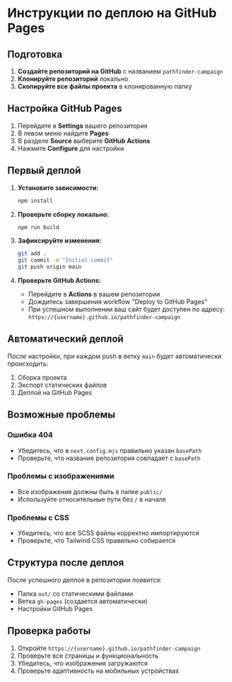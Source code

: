 # Инструкции по деплою на GitHub Pages

## Подготовка

1. **Создайте репозиторий на GitHub** с названием `pathfinder-campaign`
2. **Клонируйте репозиторий** локально
3. **Скопируйте все файлы проекта** в клонированную папку

## Настройка GitHub Pages

1. Перейдите в **Settings** вашего репозитория
2. В левом меню найдите **Pages**
3. В разделе **Source** выберите **GitHub Actions**
4. Нажмите **Configure** для настройки

## Первый деплой

1. **Установите зависимости:**
   ```bash
   npm install
   ```

2. **Проверьте сборку локально:**
   ```bash
   npm run build
   ```

3. **Зафиксируйте изменения:**
   ```bash
   git add .
   git commit -m "Initial commit"
   git push origin main
   ```

4. **Проверьте GitHub Actions:**
   - Перейдите в **Actions** в вашем репозитории
   - Дождитесь завершения workflow "Deploy to GitHub Pages"
   - При успешном выполнении ваш сайт будет доступен по адресу:
     `https://{username}.github.io/pathfinder-campaign`

## Автоматический деплой

После настройки, при каждом push в ветку `main` будет автоматически происходить:
1. Сборка проекта
2. Экспорт статических файлов
3. Деплой на GitHub Pages

## Возможные проблемы

### Ошибка 404
- Убедитесь, что в `next.config.mjs` правильно указан `basePath`
- Проверьте, что название репозитория совпадает с `basePath`

### Проблемы с изображениями
- Все изображения должны быть в папке `public/`
- Используйте относительные пути без `/` в начале

### Проблемы с CSS
- Убедитесь, что все SCSS файлы корректно импортируются
- Проверьте, что Tailwind CSS правильно собирается

## Структура после деплоя

После успешного деплоя в репозитории появится:
- Папка `out/` со статическими файлами
- Ветка `gh-pages` (создается автоматически)
- Настройки GitHub Pages

## Проверка работы

1. Откройте `https://{username}.github.io/pathfinder-campaign`
2. Проверьте все страницы и функциональность
3. Убедитесь, что изображения загружаются
4. Проверьте адаптивность на мобильных устройствах
